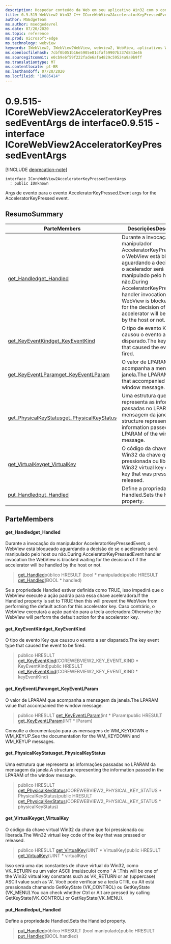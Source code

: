 ```yaml
---
description: Hospedar conteúdo da Web em seu aplicativo Win32 com o controle WebView2 do Microsoft Edge
title: 0.9.515-WebView2 Win32 C++ ICoreWebView2AcceleratorKeyPressedEventArgs
author: MSEdgeTeam
ms.author: msedgedevrel
ms.date: 07/20/2020
ms.topic: reference
ms.prod: microsoft-edge
ms.technology: webview
keywords: IWebView2, IWebView2WebView, webview2, WebView, aplicativos Win32, Win32, Edge, ICoreWebView2, ICoreWebView2Controller, controle do navegador, HTML Edge
ms.openlocfilehash: 7cbf0b051b16e5905e81cfaf59907b337d843e46
ms.sourcegitcommit: e0cb9e6f59f222fade6afa4829c59524a9a9b9ff
ms.translationtype: MT
ms.contentlocale: pt-BR
ms.lasthandoff: 07/20/2020
ms.locfileid: "10885414"
---
```

# <span data-ttu-id="52359-104">0.9.515-ICoreWebView2AcceleratorKeyPressedEventArgs de interface</span><span class="sxs-lookup"><span data-stu-id="52359-104">0.9.515 - interface ICoreWebView2AcceleratorKeyPressedEventArgs</span></span> 

[!INCLUDE [deprecation-note](../../includes/deprecation-note.md)]

```
interface ICoreWebView2AcceleratorKeyPressedEventArgs
  : public IUnknown
```

<span data-ttu-id="52359-105">Args de evento para o evento AcceleratorKeyPressed.</span><span class="sxs-lookup"><span data-stu-id="52359-105">Event args for the AcceleratorKeyPressed event.</span></span>

## <span data-ttu-id="52359-106">Resumo</span><span class="sxs-lookup"><span data-stu-id="52359-106">Summary</span></span>

 <span data-ttu-id="52359-107">Parte</span><span class="sxs-lookup"><span data-stu-id="52359-107">Members</span></span>                        | <span data-ttu-id="52359-108">Descrições</span><span class="sxs-lookup"><span data-stu-id="52359-108">Descriptions</span></span>
--------------------------------|---------------------------------------------
[<span data-ttu-id="52359-109">get_Handled</span><span class="sxs-lookup"><span data-stu-id="52359-109">get_Handled</span></span>](#get_handled) | <span data-ttu-id="52359-110">Durante a invocação do manipulador AcceleratorKeyPressedEvent, o WebView está bloqueado aguardando a decisão de se o acelerador será manipulado pelo host ou não.</span><span class="sxs-lookup"><span data-stu-id="52359-110">During AcceleratorKeyPressedEvent handler invocation the WebView is blocked waiting for the decision of if the accelerator will be handled by the host or not.</span></span>
[<span data-ttu-id="52359-111">get_KeyEventKind</span><span class="sxs-lookup"><span data-stu-id="52359-111">get_KeyEventKind</span></span>](#get_keyeventkind) | <span data-ttu-id="52359-112">O tipo de evento Key que causou o evento a ser disparado.</span><span class="sxs-lookup"><span data-stu-id="52359-112">The key event type that caused the event to be fired.</span></span>
[<span data-ttu-id="52359-113">get_KeyEventLParam</span><span class="sxs-lookup"><span data-stu-id="52359-113">get_KeyEventLParam</span></span>](#get_keyeventlparam) | <span data-ttu-id="52359-114">O valor de LPARAM que acompanha a mensagem da janela.</span><span class="sxs-lookup"><span data-stu-id="52359-114">The LPARAM value that accompanied the window message.</span></span>
[<span data-ttu-id="52359-115">get_PhysicalKeyStatus</span><span class="sxs-lookup"><span data-stu-id="52359-115">get_PhysicalKeyStatus</span></span>](#get_physicalkeystatus) | <span data-ttu-id="52359-116">Uma estrutura que representa as informações passadas no LPARAM da mensagem da janela.</span><span class="sxs-lookup"><span data-stu-id="52359-116">A structure representing the information passed in the LPARAM of the window message.</span></span>
[<span data-ttu-id="52359-117">get_VirtualKey</span><span class="sxs-lookup"><span data-stu-id="52359-117">get_VirtualKey</span></span>](#get_virtualkey) | <span data-ttu-id="52359-118">O código da chave virtual Win32 da chave que foi pressionada ou liberada.</span><span class="sxs-lookup"><span data-stu-id="52359-118">The Win32 virtual key code of the key that was pressed or released.</span></span>
[<span data-ttu-id="52359-119">put_Handled</span><span class="sxs-lookup"><span data-stu-id="52359-119">put_Handled</span></span>](#put_handled) | <span data-ttu-id="52359-120">Define a propriedade Handled.</span><span class="sxs-lookup"><span data-stu-id="52359-120">Sets the Handled property.</span></span>

## <span data-ttu-id="52359-121">Parte</span><span class="sxs-lookup"><span data-stu-id="52359-121">Members</span></span>

#### <span data-ttu-id="52359-122">get_Handled</span><span class="sxs-lookup"><span data-stu-id="52359-122">get_Handled</span></span> 

<span data-ttu-id="52359-123">Durante a invocação do manipulador AcceleratorKeyPressedEvent, o WebView está bloqueado aguardando a decisão de se o acelerador será manipulado pelo host ou não.</span><span class="sxs-lookup"><span data-stu-id="52359-123">During AcceleratorKeyPressedEvent handler invocation the WebView is blocked waiting for the decision of if the accelerator will be handled by the host or not.</span></span>

> <span data-ttu-id="52359-124">[get_Handled](#get_handled)público HRESULT (bool \* manipulado)</span><span class="sxs-lookup"><span data-stu-id="52359-124">public HRESULT [get_Handled](#get_handled)(BOOL \* handled)</span></span>

<span data-ttu-id="52359-125">Se a propriedade Handled estiver definida como TRUE, isso impedirá que o WebView execute a ação padrão para essa chave aceleradora.</span><span class="sxs-lookup"><span data-stu-id="52359-125">If the Handled property is set to TRUE then this will prevent the WebView from performing the default action for this accelerator key.</span></span> <span data-ttu-id="52359-126">Caso contrário, o WebView executará a ação padrão para a tecla aceleradora.</span><span class="sxs-lookup"><span data-stu-id="52359-126">Otherwise the WebView will perform the default action for the accelerator key.</span></span>

#### <span data-ttu-id="52359-127">get_KeyEventKind</span><span class="sxs-lookup"><span data-stu-id="52359-127">get_KeyEventKind</span></span> 

<span data-ttu-id="52359-128">O tipo de evento Key que causou o evento a ser disparado.</span><span class="sxs-lookup"><span data-stu-id="52359-128">The key event type that caused the event to be fired.</span></span>

> <span data-ttu-id="52359-129">público HRESULT [get_KeyEventKind](#get_keyeventkind)(COREWEBVIEW2_KEY_EVENT_KIND \* KeyEventKind)</span><span class="sxs-lookup"><span data-stu-id="52359-129">public HRESULT [get_KeyEventKind](#get_keyeventkind)(COREWEBVIEW2_KEY_EVENT_KIND \* keyEventKind)</span></span>

#### <span data-ttu-id="52359-130">get_KeyEventLParam</span><span class="sxs-lookup"><span data-stu-id="52359-130">get_KeyEventLParam</span></span> 

<span data-ttu-id="52359-131">O valor de LPARAM que acompanha a mensagem da janela.</span><span class="sxs-lookup"><span data-stu-id="52359-131">The LPARAM value that accompanied the window message.</span></span>

> <span data-ttu-id="52359-132">público HRESULT [get_KeyEventLParam](#get_keyeventlparam)(int \* lParam)</span><span class="sxs-lookup"><span data-stu-id="52359-132">public HRESULT [get_KeyEventLParam](#get_keyeventlparam)(INT \* lParam)</span></span>

<span data-ttu-id="52359-133">Consulte a documentação para as mensagens de WM_KEYDOWN e WM_KEYUP.</span><span class="sxs-lookup"><span data-stu-id="52359-133">See the documentation for the WM_KEYDOWN and WM_KEYUP messages.</span></span>

#### <span data-ttu-id="52359-134">get_PhysicalKeyStatus</span><span class="sxs-lookup"><span data-stu-id="52359-134">get_PhysicalKeyStatus</span></span> 

<span data-ttu-id="52359-135">Uma estrutura que representa as informações passadas no LPARAM da mensagem da janela.</span><span class="sxs-lookup"><span data-stu-id="52359-135">A structure representing the information passed in the LPARAM of the window message.</span></span>

> <span data-ttu-id="52359-136">público HRESULT [get_PhysicalKeyStatus](#get_physicalkeystatus)(COREWEBVIEW2_PHYSICAL_KEY_STATUS \* PhysicalKeyStatus)</span><span class="sxs-lookup"><span data-stu-id="52359-136">public HRESULT [get_PhysicalKeyStatus](#get_physicalkeystatus)(COREWEBVIEW2_PHYSICAL_KEY_STATUS \* physicalKeyStatus)</span></span>

#### <span data-ttu-id="52359-137">get_VirtualKey</span><span class="sxs-lookup"><span data-stu-id="52359-137">get_VirtualKey</span></span> 

<span data-ttu-id="52359-138">O código da chave virtual Win32 da chave que foi pressionada ou liberada.</span><span class="sxs-lookup"><span data-stu-id="52359-138">The Win32 virtual key code of the key that was pressed or released.</span></span>

> <span data-ttu-id="52359-139">público HRESULT [get_VirtualKey](#get_virtualkey)(UINT \* VirtualKey)</span><span class="sxs-lookup"><span data-stu-id="52359-139">public HRESULT [get_VirtualKey](#get_virtualkey)(UINT \* virtualKey)</span></span>

<span data-ttu-id="52359-140">Isso será uma das constantes de chave virtual do Win32, como VK_RETURN ou um valor ASCII (maiúsculo) como ' A '.</span><span class="sxs-lookup"><span data-stu-id="52359-140">This will be one of the Win32 virtual key constants such as VK_RETURN or an (uppercase) ASCII value such as 'A'.</span></span> <span data-ttu-id="52359-141">Você pode verificar se a tecla CTRL ou Alt está pressionada chamando GetKeyState (VK_CONTROL) ou GetKeyState (VK_MENU).</span><span class="sxs-lookup"><span data-stu-id="52359-141">You can check whether Ctrl or Alt are pressed by calling GetKeyState(VK_CONTROL) or GetKeyState(VK_MENU).</span></span>

#### <span data-ttu-id="52359-142">put_Handled</span><span class="sxs-lookup"><span data-stu-id="52359-142">put_Handled</span></span> 

<span data-ttu-id="52359-143">Define a propriedade Handled.</span><span class="sxs-lookup"><span data-stu-id="52359-143">Sets the Handled property.</span></span>

> <span data-ttu-id="52359-144">[put_Handled](#put_handled)público HRESULT (bool manipulado)</span><span class="sxs-lookup"><span data-stu-id="52359-144">public HRESULT [put_Handled](#put_handled)(BOOL handled)</span></span>

